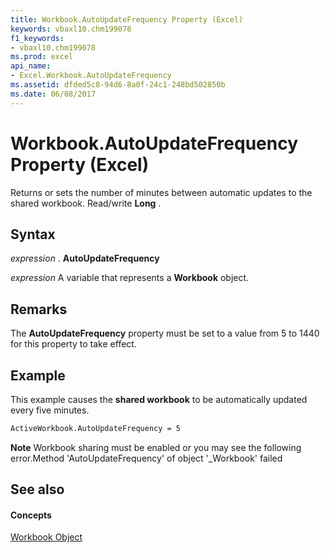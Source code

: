```yaml
---
title: Workbook.AutoUpdateFrequency Property (Excel)
keywords: vbaxl10.chm199078
f1_keywords:
- vbaxl10.chm199078
ms.prod: excel
api_name:
- Excel.Workbook.AutoUpdateFrequency
ms.assetid: dfded5c8-94d6-8a0f-24c1-248bd502850b
ms.date: 06/08/2017
---
```



# Workbook.AutoUpdateFrequency Property (Excel)

Returns or sets the number of minutes between automatic updates to the shared workbook. Read/write **Long** .


## Syntax

 _expression_ . **AutoUpdateFrequency**

 _expression_ A variable that represents a **Workbook** object.


## Remarks

The **AutoUpdateFrequency** property must be set to a value from 5 to 1440 for this property to take effect.


## Example

This example causes the **shared workbook** to be automatically updated every five minutes.


```vb
ActiveWorkbook.AutoUpdateFrequency = 5
```


 **Note**  Workbook sharing must be enabled or you may see the following error.Method 'AutoUpdateFrequency' of object '_Workbook' failed


## See also


#### Concepts


[Workbook Object](workbook-object-excel.md)

